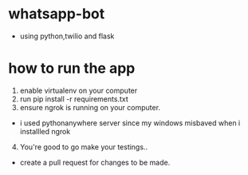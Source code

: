 # whatsapp-bot
* using python,twilio and flask
# how to run  the app
1. enable virtualenv on your computer
2. run pip install -r requirements.txt
3. ensure ngrok is running on your computer.
* i used pythonanywhere server since my windows misbaved when i installled ngrok
4. You're good to go make your testings..
* create a pull request for changes to be made.
